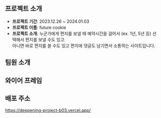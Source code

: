 ## 프로젝트 소개
- **프로젝트 기간**: 2023.12.26 ~ 2024.01.03  
- **프로젝트 이름**: future cookie  
- **프로젝트 소개**: 누군가에게 편지를 보낼 때 예약시간을 걸어서 (ex. 1년, 5년 등) 선택해서 편지를 보낼 수도 있고  
아니면 바로 편지를 쓸 수도 있고 편지에 댓글도 남기면서 소통하는 사이트입니다.  

## 팀원 소개

## 와이어 프레임

## 배포 주소
https://deepening-project-b03.vercel.app/
